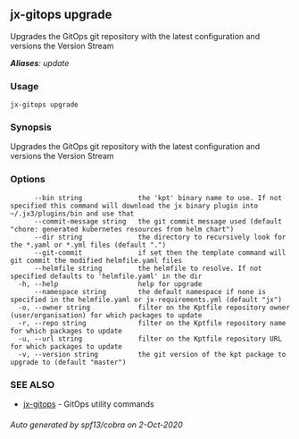 ## jx-gitops upgrade

Upgrades the GitOps git repository with the latest configuration and versions the Version Stream

***Aliases**: update*

### Usage

```
jx-gitops upgrade
```

### Synopsis

Upgrades the GitOps git repository with the latest configuration and versions the Version Stream

### Options

```
      --bin string              the 'kpt' binary name to use. If not specified this command will download the jx binary plugin into ~/.jx3/plugins/bin and use that
      --commit-message string   the git commit message used (default "chore: generated kubernetes resources from helm chart")
      --dir string              the directory to recursively look for the *.yaml or *.yml files (default ".")
      --git-commit              if set then the template command will git commit the modified helmfile.yaml files
      --helmfile string         the helmfile to resolve. If not specified defaults to 'helmfile.yaml' in the dir
  -h, --help                    help for upgrade
      --namespace string        the default namespace if none is specified in the helmfile.yaml or jx-requirements.yml (default "jx")
  -o, --owner string            filter on the Kptfile repository owner (user/organisation) for which packages to update
  -r, --repo string             filter on the Kptfile repository name  for which packages to update
  -u, --url string              filter on the Kptfile repository URL for which packages to update
  -v, --version string          the git version of the kpt package to upgrade to (default "master")
```

### SEE ALSO

* [jx-gitops](jx-gitops.md)	 - GitOps utility commands

###### Auto generated by spf13/cobra on 2-Oct-2020

